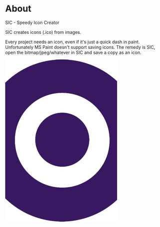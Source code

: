 # About
SIC - Speedy Icon Creator

SIC creates icons (.ico) from images.

Every project needs an icon, even if it's just a quick dash in paint.
Unfortunately MS Paint doesn't support saving icons. The remedy is SIC, 
open the bitmap/jpeg/whatever in SIC and save a copy as an icon.

![logo](https://github.com/studiefredfredrik/SIC/blob/master/artwork/big%20O.png?raw=true)